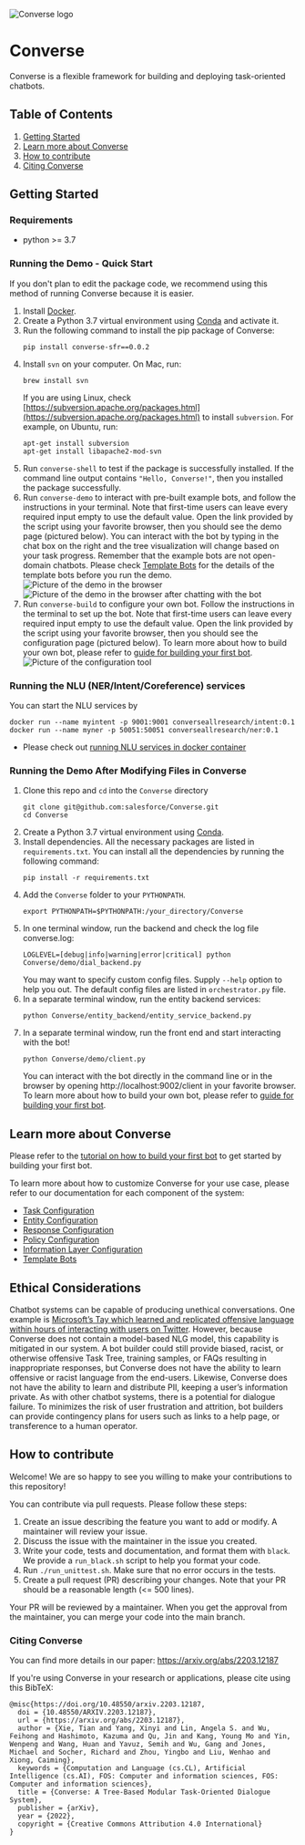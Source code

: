 ![Converse logo](./pictures/logo.jpg)

# Converse

Converse is a flexible framework for building and deploying task-oriented chatbots.

## Table of Contents
1. [Getting Started](#getting-started)
2. [Learn more about Converse](#learn-more-about-converse)
3. [How to contribute](#how-to-contribute)
4. [Citing Converse](#citing-converse)

## Getting Started

### Requirements

- python >= 3.7

### Running the Demo - Quick Start

If you don't plan to edit the package code, we recommend using this method of running Converse because it is easier.

1. Install [Docker](https://docs.docker.com/get-docker/).
2. Create a Python 3.7 virtual environment using [Conda](https://docs.conda.io/projects/conda/en/latest/user-guide/install/index.html) and activate it.
3. Run the following command to install the pip package of Converse:
   ```
   pip install converse-sfr==0.0.2
   ```
4. Install `svn` on your computer. On Mac, run:
   ```
   brew install svn
   ```
   If you are using Linux, check [https://subversion.apache.org/packages.html](https://subversion.apache.org/packages.html) to install `subversion`.
   For example, on Ubuntu, run:
   ```
   apt-get install subversion
   apt-get install libapache2-mod-svn
   ```
5. Run `converse-shell` to test if the package is successfully installed.
If the command line output contains `"Hello, Converse!"`, then you installed the package successfully.
6. Run `converse-demo` to interact with pre-built example bots, and follow the instructions in your terminal.
Note that first-time users can leave every required input empty to use the default value.
Open the link provided by the script using your favorite browser, then you should see the demo page (pictured below).
You can interact with the bot by typing in the chat box on the right and the tree visualization will change based on
your task progress. Remember that the example bots are not open-domain chatbots. Please check
[Template Bots](./documentation/Template_bots.md) for the details of the template bots before you run the demo.
![Picture of the demo in the browser](./pictures/demo_start.png)
![Picture of the demo in the browser after chatting with the bot](./pictures/demo.png)
7. Run `converse-build` to configure your own bot. Follow the instructions in the terminal to set up the bot.
Note that first-time users can leave every required input empty to use the default value.
Open the link provided by the script using your favorite browser, then you should see the configuration page
(pictured below). To learn more about how to build your own bot, please refer to
[guide for building your first bot](./documentation/Build_your_first_bot.md).
![Picture of the configuration tool](./documentation/pictures/5.png)

### Running the NLU (NER/Intent/Coreference) services
You can start the NLU services by
```
docker run --name myintent -p 9001:9001 converseallresearch/intent:0.1
docker run --name myner -p 50051:50051 converseallresearch/ner:0.1
```
- Please check out [running NLU services in docker container](Converse/nlu/README_nlu.md)

### Running the Demo After Modifying Files in Converse

1. Clone this repo and `cd` into the `Converse` directory
    ```
    git clone git@github.com:salesforce/Converse.git
    cd Converse
    ```
2. Create a Python 3.7 virtual environment using [Conda](https://docs.conda.io/projects/conda/en/latest/user-guide/install/index.html).
3. Install dependencies. All the necessary packages are listed in `requirements.txt`. You can install all the
   dependencies by running the following command:
    ```
    pip install -r requirements.txt
    ```
4. Add the `Converse` folder to your `PYTHONPATH`.
   ```
   export PYTHONPATH=$PYTHONPATH:/your_directory/Converse
   ```
5. In one terminal window, run the backend and check the log file converse.log:
    ```
    LOGLEVEL=[debug|info|warning|error|critical] python Converse/demo/dial_backend.py
    ```
   You may want to specify custom config files. Supply `--help` option to help you out. The default config files are
   listed in `orchestrator.py` file.
6. In a separate terminal window, run the entity backend services:
    ```
    python Converse/entity_backend/entity_service_backend.py
    ```
7. In a separate terminal window, run the front end and start interacting with the bot!
    ```
    python Converse/demo/client.py
    ```
   You can interact with the bot directly in the command line or in the browser by opening http://localhost:9002/client
   in your favorite browser.  To learn more about how to build your own bot, please refer to
   [guide for building your first bot](./documentation/Build_your_first_bot.md).

## Learn more about Converse

Please refer to the [tutorial on how to build your first bot](./documentation/Build_your_first_bot.md) to get started
by building your first bot.

To learn more about how to customize Converse for your use case, please refer to our documentation for each component of the system:
- [Task Configuration](./documentation/Task_Configuration.md)
- [Entity Configuration](./documentation/Entity.md)
- [Response Configuration](./documentation/Response_Configuration.md)
- [Policy Configuration](./documentation/Policy_config.md)
- [Information Layer Configuration](./documentation/Info_layer_config.md)
- [Template Bots](./documentation/Template_bots.md)

## Ethical Considerations
Chatbot systems can be capable of producing unethical conversations. 
One example is [Microsoft’s Tay which learned and replicated offensive language within hours of interacting with users on Twitter](https://www.sciencedirect.com/science/article/pii/S2515856220300493). 
However, because Converse does not contain a model-based NLG model, this capability is mitigated in our system. 
A bot builder could still provide biased, racist, or otherwise offensive Task Tree, training samples, or FAQs resulting in inappropriate responses, but Converse does not have the ability to learn offensive or racist language from the end-users. 
Likewise, Converse does not have the ability to learn and distribute PII, keeping a user’s information private. 
As with other chatbot systems, there is a potential for dialogue failure. 
To minimizes the risk of user frustration and attrition, bot builders can provide contingency plans for users such as links to a help page, or transference to a human operator.

## How to contribute
Welcome! We are so happy to see you willing to make your contributions to this repository!

You can contribute via pull requests. Please follow these steps:
1. Create an issue describing the feature you want to add or modify. A maintainer will review your issue.
2. Discuss the issue with the maintainer in the issue you created.
3. Write your code, tests and documentation, and format them with `black`. We provide a `run_black.sh` script to help you format your code.
4. Run `./run_unittest.sh`. Make sure that no error occurs in the tests.
5. Create a pull request (PR) describing your changes. Note that your PR should be a reasonable length (<= 500 lines).

Your PR will be reviewed by a maintainer. When you get the approval from the maintainer, you can merge your code into the
main branch.


### Citing Converse
You can find more details in our paper: https://arxiv.org/abs/2203.12187

If you're using Converse in your research or applications, please cite using this BibTeX:
```
@misc{https://doi.org/10.48550/arxiv.2203.12187,
  doi = {10.48550/ARXIV.2203.12187},
  url = {https://arxiv.org/abs/2203.12187},
  author = {Xie, Tian and Yang, Xinyi and Lin, Angela S. and Wu, Feihong and Hashimoto, Kazuma and Qu, Jin and Kang, Young Mo and Yin, Wenpeng and Wang, Huan and Yavuz, Semih and Wu, Gang and Jones, Michael and Socher, Richard and Zhou, Yingbo and Liu, Wenhao and Xiong, Caiming},
  keywords = {Computation and Language (cs.CL), Artificial Intelligence (cs.AI), FOS: Computer and information sciences, FOS: Computer and information sciences},
  title = {Converse: A Tree-Based Modular Task-Oriented Dialogue System},
  publisher = {arXiv},
  year = {2022},
  copyright = {Creative Commons Attribution 4.0 International}
}

```
